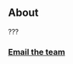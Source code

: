 ## About

???

### [Email the team](mailto:sam.kriegman@wyss.harvard.edu;Douglas.Blackiston@tufts.edu;michael.levin@tufts.edu;jbongard@uvm.edu)
